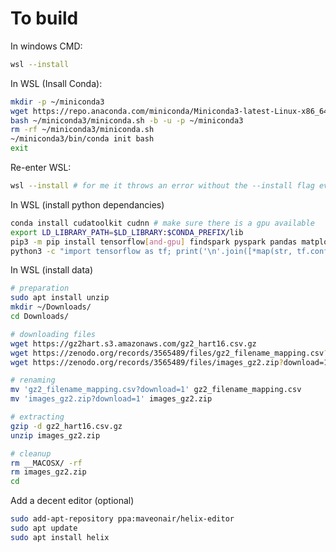 # To build

In windows CMD:
```bash
wsl --install
```

In WSL (Insall Conda):
```bash
mkdir -p ~/miniconda3
wget https://repo.anaconda.com/miniconda/Miniconda3-latest-Linux-x86_64.sh -O ~/miniconda3/miniconda.sh
bash ~/miniconda3/miniconda.sh -b -u -p ~/miniconda3
rm -rf ~/miniconda3/miniconda.sh
~/miniconda3/bin/conda init bash
exit
```

Re-enter WSL:
```bash
wsl --install # for me it throws an error without the --install flag even if installed
```

In WSL (install python dependancies)
```bash
conda install cudatoolkit cudnn # make sure there is a gpu available
export LD_LIBRARY_PATH=$LD_LIBRARY:$CONDA_PREFIX/lib
pip3 -m pip install tensorflow[and-gpu] findspark pyspark pandas matplotlib seaborn
python3 -c "import tensorflow as tf; print('\n'.join([*map(str, tf.config.list_physical_devices())]))"
```

In WSL (install data)
```bash
# preparation
sudo apt install unzip
mkdir ~/Downloads/
cd Downloads/

# downloading files
wget https://gz2hart.s3.amazonaws.com/gz2_hart16.csv.gz
wget https://zenodo.org/records/3565489/files/gz2_filename_mapping.csv?download=1
wget https://zenodo.org/records/3565489/files/images_gz2.zip?download=1 # this wget takes some time

# renaming
mv 'gz2_filename_mapping.csv?download=1' gz2_filename_mapping.csv
mv 'images_gz2.zip?download=1' images_gz2.zip

# extracting
gzip -d gz2_hart16.csv.gz
unzip images_gz2.zip

# cleanup
rm __MACOSX/ -rf
rm images_gz2.zip
cd
```

Add a decent editor (optional)
```bash
sudo add-apt-repository ppa:maveonair/helix-editor
sudo apt update
sudo apt install helix
```
